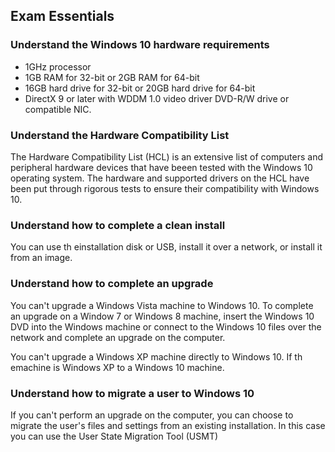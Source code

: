 ## Exam Essentials

### Understand the Windows 10 hardware requirements

+ 1GHz processor
+ 1GB RAM for 32-bit or 2GB RAM for 64-bit
+ 16GB hard drive for 32-bit or 20GB hard drive for 64-bit
+ DirectX 9 or later with WDDM 1.0 video driver
DVD-R/W drive or compatible NIC.

### Understand the Hardware Compatibility List

The Hardware Compatibility List (HCL) is an extensive list of computers and
peripheral hardware devices that have beeen tested with the Windows 10 operating
system. The hardware and supported drivers on the HCL have been put through
rigorous tests to ensure their compatibility with Windows 10.

### Understand how to complete a clean install

You can use th einstallation disk or USB, install it over a network, or install
it from an image.

### Understand how to complete an upgrade

You can't upgrade a Windows Vista machine to Windows 10. To complete an upgrade
on a Window 7 or Windows 8 machine, insert the Windows 10 DVD into the Windows
machine or connect to the Windows 10 files over the network and complete an
upgrade on the computer.

You can't upgrade a Windows XP machine directly to Windows 10. If th emachine is
Windows XP to a Windows 10 machine.

### Understand how to migrate a user to Windows 10

If you can't perform an upgrade on the computer, you can choose to migrate the
user's files and settings from an existing installation. In this case you can
use the User State Migration Tool (USMT)
